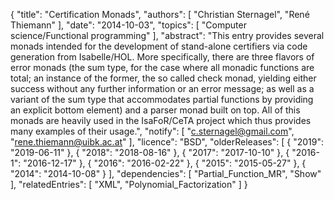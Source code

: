 {
    "title": "Certification Monads",
    "authors": [
        "Christian Sternagel",
        "René Thiemann"
    ],
    "date": "2014-10-03",
    "topics": [
        "Computer science/Functional programming"
    ],
    "abstract": "This entry provides several monads intended for the development of stand-alone certifiers via code generation from Isabelle/HOL. More specifically, there are three flavors of error monads (the sum type, for the case where all monadic functions are total; an instance of the former, the so called check monad, yielding either success without any further information or an error message; as well as a variant of the sum type that accommodates partial functions by providing an explicit bottom element) and a parser monad built on top. All of this monads are heavily used in the IsaFoR/CeTA project which thus provides many examples of their usage.",
    "notify": [
        "c.sternagel@gmail.com",
        "rene.thiemann@uibk.ac.at"
    ],
    "licence": "BSD",
    "olderReleases": [
        {
            "2019": "2019-06-11"
        },
        {
            "2018": "2018-08-16"
        },
        {
            "2017": "2017-10-10"
        },
        {
            "2016-1": "2016-12-17"
        },
        {
            "2016": "2016-02-22"
        },
        {
            "2015": "2015-05-27"
        },
        {
            "2014": "2014-10-08"
        }
    ],
    "dependencies": [
        "Partial_Function_MR",
        "Show"
    ],
    "relatedEntries": [
        "XML",
        "Polynomial_Factorization"
    ]
}